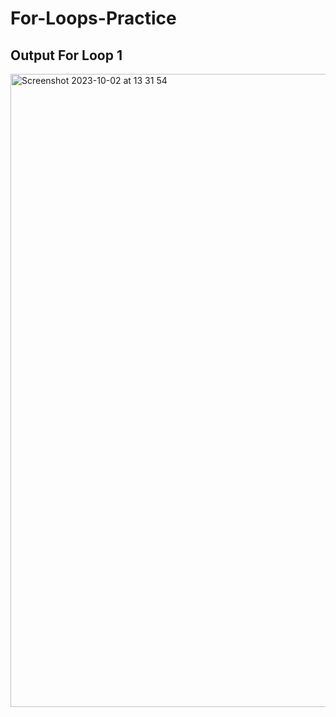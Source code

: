 # For-Loops-Practice

## Output For Loop 1
<img width="1013" alt="Screenshot 2023-10-02 at 13 31 54" src="https://github.com/ahmetburhanbas/For-Loops-Practice/assets/82709177/c0ea12f1-ac58-44ed-851d-c0b3fb9563da">
